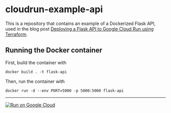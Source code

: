 # cloudrun-example-api
 
This is a repository that contains an example of a Dockerized Flask API, used in the blog post [Deploying a Flask API to Google Cloud Run using Terraform](https://tlconsulting.com/blog/deploying-a-flask-api-to-cloudrun).

## Running the Docker container

First, build the container with

```
docker build . -t flask-api
```

Then, run the container with

```
docker run -d --env PORT=5000 -p 5000:5000 flask-api
```

---

[![Run on Google
Cloud](https://deploy.cloud.run/button.svg)](https://deploy.cloud.run/?git_repo=https://github.com/tlconsulting/cloudrun-example-api.git)